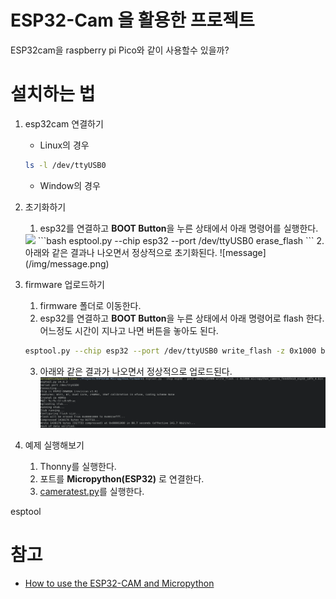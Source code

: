 # ESP32-Cam 을 활용한 프로젝트  
ESP32cam을 raspberry pi Pico와 같이 사용할수 있을까?

# 설치하는 법 
1. esp32cam 연결하기  
    - Linux의 경우   
    ```bash
    ls -l /dev/ttyUSB0
    ```

    - Window의 경우   
    
2. 초기화하기  
    1. esp32를 연결하고 **BOOT Button**을 누른 상태에서 아래 명령어를 실행한다.     
    <img src="https://lastminuteengineers.com/wp-content/uploads/iot/ESP32-CAM-MB-Programmer-Hardware-Overview.jpg">  
    ```bash
    esptool.py --chip esp32 --port /dev/ttyUSB0 erase_flash
    ```
    2. 아래와 같은 결과나 나오면서 정상적으로 초기화된다. 
    ![message](/img/message.png)
3. firmware 업로드하기  
    1. firmware 폴더로 이동한다. 
    2. esp32를 연결하고 **BOOT Button**을 누른 상태에서 아래 명령어로 flash 한다. 어느정도 시간이 지나고 나면 버튼을 놓아도 된다.  
    ```bash
    esptool.py --chip esp32 --port /dev/ttyUSB0 write_flash -z 0x1000 build-ESP32_CAM/firmware.bin
    ```
    3. 아래와 같은 결과가 나오면서 정상적으로 업로드된다.
    ![img](/img/message_2.png)
4. 예제 실행해보기  
    1. Thonny를 실행한다.
    2. 포트를 **Micropython(ESP32)** 로 연결한다. 
    3. [cameratest.py](/cameratest.py)를 실행한다. 



    

esptool



# 참고 
- [How to use the ESP32-CAM and Micropython](https://youtu.be/TDgM8eMTpIw?si=HP6gWAHNA701UzDd) 

